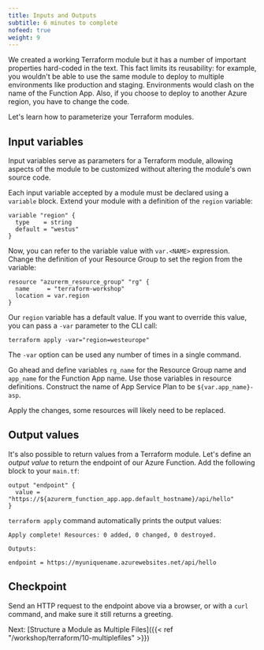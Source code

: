 ```yaml
---
title: Inputs and Outputs
subtitle: 6 minutes to complete
nofeed: true
weight: 9
---
```


We created a working Terraform module but it has a number of important properties hard-coded in the text. This fact limits its reusability: for example, you wouldn't be able to use the same module to deploy to multiple environments like production and staging. Environments would clash on the name of the Function App. Also, if you choose to deploy to another Azure region, you have to change the code.

Let's learn how to parameterize your Terraform modules.

## Input variables

Input variables serve as parameters for a Terraform module, allowing aspects of the module to be customized without altering the module's own source code.

Each input variable accepted by a module must be declared using a `variable` block. Extend your module with a definition of the `region` variable:

``` hcl
variable "region" {
  type    = string
  default = "westus"
}
```

Now, you can refer to the variable value with `var.<NAME>` expression. Change the definition of your Resource Group to set the region from the variable:

``` hcl
resource "azurerm_resource_group" "rg" {
  name     = "terraform-workshop"
  location = var.region
}
```

Our `region` variable has a default value. If you want to override this value, you can pass a `-var` parameter to the CLI call:

```
terraform apply -var="region=westeurope"
```

The `-var` option can be used any number of times in a single command.

Go ahead and define variables `rg_name` for the Resource Group name and `app_name` for the Function App name. Use those variables in resource definitions. Construct the name of App Service Plan to be `${var.app_name}-asp`.

Apply the changes, some resources will likely need to be replaced.

## Output values

It's also possible to return values from a Terraform module. Let's define an *output value* to return the endpoint of our Azure Function. Add the following block to your `main.tf`:

``` hcl
output "endpoint" {
  value = "https://${azurerm_function_app.app.default_hostname}/api/hello"
}
```

`terraform apply` command automatically prints the output values:

```
Apply complete! Resources: 0 added, 0 changed, 0 destroyed.

Outputs:

endpoint = https://myuniquename.azurewebsites.net/api/hello
```

## Checkpoint

Send an HTTP request to the endpoint above via a browser, or with a `curl` command, and make sure it still returns a greeting.

Next: [Structure a Module as Multiple Files]({{< ref "/workshop/terraform/10-multiplefiles" >}})